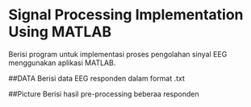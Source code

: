 # Signal Processing Implementation Using MATLAB

Berisi program untuk implementasi proses pengolahan sinyal EEG menggunakan aplikasi MATLAB. 

##DATA
Berisi data EEG responden dalam format .txt

##Picture
Berisi hasil pre-processing beberaa responden